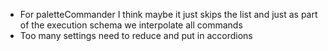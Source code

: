 - For paletteCommander I think maybe it just skips the list and just as part of the execution schema we interpolate all commands
- Too many settings need to reduce and put in accordions

